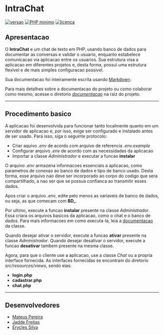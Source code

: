 # IntraChat

[![versao](https://img.shields.io/github/tag-date/mateusbmp/intrachat.svg?color=light&label=versao)](https://github.com/MateusBMP/IntraChat) [![PHP minimo](https://img.shields.io/badge/php-%5E7.2-blue.svg)](http://www.php.net) [![licenca](https://img.shields.io/github/license/mateusbmp/intrachat.svg?label=licenca)](https://github.com/MateusBMP/IntraChat/blob/master/LICENSE)

## Apresentacao

O **IntraChat** e um chat de texto em PHP, usando banco de dados para documentar as conversas e validar o usuario, enquanto estabelece comunicacao via aplicacao entre os usuarios. Sua estrutura visa a aplicacao em diferentes projetos e, desta forma, possui uma estrutura flexivel e de mais simples configuracao possivel.

Sua documentacao foi inteiramente escrita usando [Markdown](https://markdownguide.org).

Para mais detalhes sobre a documentacao do projeto ou como colaborar como mesmo, acesse o diretorio _[documentacao](https://github.com/MateusBMP/IntraChat/blob/master/documentacao)_ na raiz do projeto.

-----

## Procedimento basico

A aplicacao foi desenvolvida para funcionar tanto localmente quanto em um servidor de aplicacao e, por isso, exige ser configurado e instalado antes de ser usado. Para isso, siga o seguinte protocolo:

- Criar aquivo _.env_ de acordo com arquivo de referencia _.env.example_
- Configurar arquivo _.env_ de acordo com as necessidades da aplicacao
- Importar a classe _Administrador_ e executar a funcao **instalar**

O arquivo _.env_ armazena informacoes essenciais a aplicacao, como parametros de conexao ao banco de dados e tipo de banco usado. Desta forma, esse arquivo nao deve ser incorporado ao corpo do codigo que sera compartilhado, a nao ser que se possua confianca ao transmitir esses dados.

Apos criar o arquivo _.env_, edite pelo menos as variaveis de banco de dados, ou seja, as que comecam com **BD_**.

Por ultimo, execute a funcao **instalar** presente na classe _Administrador_. Essa criara os arquivos basicos da aplicacao, como o chat e o banco de dados. Para mais informacoes em como executa-la, leia a [documentacao](https://github.com/MateusBMP/IntraChat/documentacao/classes/administrador.md) da classe.

Quando desejar ativar o servidor, execute a funcao **ativar** presente na classe _Administrador_. Quando desejar desativar o servidor, execute a funcao **desativar** tambem presente na mesma classe.

Agora, para que o cliente use a aplicacao, use a classe _Chat_ ou a propria interface fornecida. As interfaces fornecidas se encontram do diretorio _src/resources/views_, sendo elas:

- **login.php**
- **cadastrar.php**
- **chat.php**

-----

## Desenvolvedores

- [Mateus Pereira](https://github.com/MateusBMP)
- [Jadde Freitas](https://github.com/Jaddefreitas)
- [Erycles Silva](https://github.com/EryclesIc)
